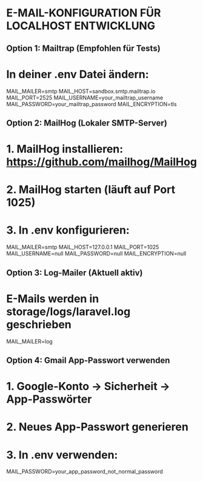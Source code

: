 # E-MAIL-KONFIGURATION FÜR LOCALHOST ENTWICKLUNG

## Option 1: Mailtrap (Empfohlen für Tests)
# In deiner .env Datei ändern:
MAIL_MAILER=smtp
MAIL_HOST=sandbox.smtp.mailtrap.io
MAIL_PORT=2525
MAIL_USERNAME=your_mailtrap_username
MAIL_PASSWORD=your_mailtrap_password
MAIL_ENCRYPTION=tls

## Option 2: MailHog (Lokaler SMTP-Server)
# 1. MailHog installieren: https://github.com/mailhog/MailHog
# 2. MailHog starten (läuft auf Port 1025)
# 3. In .env konfigurieren:
MAIL_MAILER=smtp
MAIL_HOST=127.0.0.1
MAIL_PORT=1025
MAIL_USERNAME=null
MAIL_PASSWORD=null
MAIL_ENCRYPTION=null

## Option 3: Log-Mailer (Aktuell aktiv)
# E-Mails werden in storage/logs/laravel.log geschrieben
MAIL_MAILER=log

## Option 4: Gmail App-Passwort verwenden
# 1. Google-Konto -> Sicherheit -> App-Passwörter
# 2. Neues App-Passwort generieren
# 3. In .env verwenden:
MAIL_PASSWORD=your_app_password_not_normal_password
